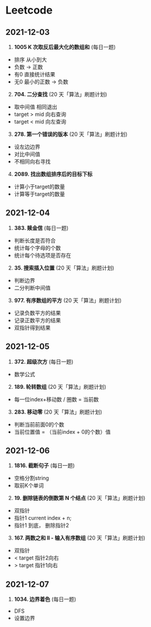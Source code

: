 # Leetcode

## 2021-12-03
1. **1005 K 次取反后最大化的数组和** (每日一题)   
- 排序 从小到大
- 负数 -> 正数
- 有0 直接统计结果
- 无0 最小的正数 -> 负数

2. **704. 二分查找** (20 天「算法」刷题计划)
- 取中间值 相同退出
- target > mid 向右查询
- target < mid 向左查询

3. **278. 第一个错误的版本** (20 天「算法」刷题计划)
- 设左边边界
- 对比中间值
- 不相同向右寻找

4. **2089. 找出数组排序后的目标下标** 
- 计算小于target的数量
- 计算等于target的数量

## 2021-12-04
1. **383. 赎金信** (每日一题) 
- 判断长度是否符合
- 统计每个字母的个数
- 统计每个待选项是否存在

2. **35. 搜索插入位置** (20 天「算法」刷题计划)
- 判断边界
- 二分判断中间值

3. **977. 有序数组的平方** (20 天「算法」刷题计划)
- 记录负数平方的结果
- 记录正数平方的结果
- 双指针得到结果

## 2021-12-05
1. **372. 超级次方** (每日一题) 
- 数学公式

2. **189. 轮转数组** (20 天「算法」刷题计划)
- 每一位index+移动数 / 圈数 = 当前数

3. **283. 移动零** (20 天「算法」刷题计划)
- 判断当前前面0的个数
- 当前位置值 = （当前index + 0的个数）值

## 2021-12-06
1. **1816. 截断句子** (每日一题) 
- 空格分割string
- 取前K个单词

2. **19. 删除链表的倒数第 N 个结点** (20 天「算法」刷题计划)
- 双指针 
- 指针1 current index + n;
- 指针1 到底， 删除指针2

3. **167. 两数之和 II - 输入有序数组** (20 天「算法」刷题计划)
- 双指针
- < target 指针2向右
- \> target 指针1向右

## 2021-12-07
1. **1034. 边界着色** (每日一题) 
- DFS
- 设置边界